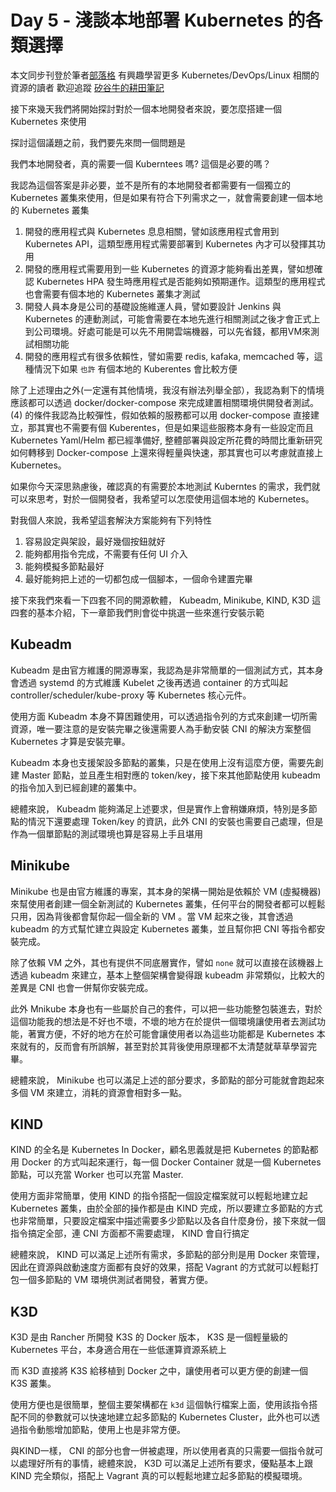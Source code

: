 Day 5 - 淺談本地部署 Kubernetes 的各類選擇
===============================

本文同步刊登於筆者[部落格](https://hwchiu.com)
有興趣學習更多 Kubernetes/DevOps/Linux 相關的資源的讀者
歡迎追蹤 [矽谷牛的耕田筆記](https://www.facebook.com/technologynoteniu)



接下來幾天我們將開始探討對於一個本地開發者來說，要怎麼搭建一個 Kubernetes 來使用

探討這個議題之前，我們要先來問一個問題是

我們本地開發者，真的需要一個 Kuberntees 嗎? 這個是必要的嗎？

我認為這個答案是非必要，並不是所有的本地開發者都需要有一個獨立的 Kubernetes 叢集來使用，但是如果有符合下列需求之一，就會需要創建一個本地的 Kubernetes 叢集

1. 開發的應用程式與 Kubernetes 息息相關，譬如該應用程式會用到 Kubernetes API，這類型應用程式需要部署到 Kubernetes 內才可以發揮其功用
2. 開發的應用程式需要用到一些 Kubernetes 的資源才能夠看出差異，譬如想確認 Kubernetes HPA 發生時應用程式是否能夠如預期運作。這類型的應用程式也會需要有個本地的 Kubernetes 叢集才測試
3. 開發人員本身是公司的基礎設施維運人員，譬如要設計 Jenkins 與 Kubernetes 的連動測試，可能會需要在本地先進行相關測試之後才會正式上到公司環境。好處可能是可以先不用開雲端機器，可以先省錢，都用VM來測試相關功能
4. 開發的應用程式有很多依賴性，譬如需要 redis, kafaka, memcached 等，這種情況下如果 `也許` 有個本地的 Kuberentes 會比較方便



除了上述理由之外(一定還有其他情境，我沒有辦法列舉全部），我認為剩下的情境應該都可以透過 docker/docker-compose 來完成建置相關環境供開發者測試。 (4) 的條件我認為比較彈性，假如依賴的服務都可以用 docker-compose 直接建立，那其實也不需要有個 Kuberentes，但是如果這些服務本身有一些設定而且 Kubernetes Yaml/Helm 都已經準備好, 整體部署與設定所花費的時間比重新研究如何轉移到 Docker-compose 上還來得輕量與快速，那其實也可以考慮就直接上 Kubernetes。

如果你今天深思熟慮後，確認真的有需要於本地測試 Kuberntes 的需求，我們就可以來思考，對於一個開發者，我希望可以怎麼使用這個本地的 Kubernetes。

對我個人來說，我希望這套解決方案能夠有下列特性

1. 容易設定與架設，最好幾個按鈕就好
2. 能夠都用指令完成，不需要有任何 UI 介入
3. 能夠模擬多節點最好
4. 最好能夠把上述的一切都包成一個腳本，一個命令建置完畢



接下來我們來看一下四套不同的開源軟體， Kubeadm, Minikube, KIND, K3D 這四套的基本介紹，下一章節我們則會從中挑選一些來進行安裝示範



## Kubeadm

Kubeadm 是由官方維護的開源專案，我認為是非常簡單的一個測試方式，其本身會透過 systemd 的方式維護 Kubelet 之後再透過 container 的方式叫起 controller/scheduler/kube-proxy 等 Kubernetes 核心元件。

使用方面 Kubeadm 本身不算困難使用，可以透過指令列的方式來創建一切所需資源，唯一要注意的是安裝完畢之後還需要人為手動安裝 CNI 的解決方案整個 Kubernetes 才算是安裝完畢。

Kubeadm 本身也支援架設多節點的叢集，只是在使用上沒有這麼方便，需要先創建 Master 節點，並且產生相對應的 token/key，接下來其他節點使用 kubeadm 的指令加入到已經創建的叢集中。

總體來說， Kubeadm 能夠滿足上述要求，但是實作上會稍嫌麻煩，特別是多節點的情況下還要處理 Token/key 的資訊，此外 CNI 的安裝也需要自己處理，但是作為一個單節點的測試環境也算是容易上手且堪用

## Minikube

Minikube 也是由官方維護的專案，其本身的架構一開始是依賴於 VM (虛擬機器) 來幫使用者創建一個全新測試的 Kubernetes 叢集，任何平台的開發者都可以輕鬆只用，因為背後都會幫你起一個全新的 VM 。當 VM 起來之後，其會透過 kubeadm 的方式幫忙建立與設定 Kubernetes 叢集，並且幫你把 CNI 等指令都安裝完成。

除了依賴 VM 之外，其也有提供不同底層實作，譬如 `none` 就可以直接在該機器上透過 kubeadm 來建立，基本上整個架構會變得跟 kubeadm 非常類似，比較大的差異是 CNI 也會一併幫你安裝完成。

此外 Mnikube 本身也有一些屬於自己的套件，可以把一些功能整包裝進去，對於這個功能我的想法是不好也不壞，不壞的地方在於提供一個環境讓使用者去測試功能，著實方便，不好的地方在於可能會讓使用者以為這些功能都是 Kubernetes 本來就有的，反而會有所誤解，甚至對於其背後使用原理都不太清楚就草草學習完畢。



總體來說， Minikube 也可以滿足上述的部分要求，多節點的部分可能就會跑起來多個 VM 來建立，消耗的資源會相對多一點。



## KIND

KIND 的全名是 Kubernetes In Docker，顧名思義就是把 Kubernetes 的節點都用 Docker 的方式叫起來運行，每一個 Docker Container 就是一個 Kubernetes 節點，可以充當 Worker 也可以充當 Master.

使用方面非常簡單，使用 KIND 的指令搭配一個設定檔案就可以輕鬆地建立起 Kubernetes 叢集，由於全部的操作都是由 KIND 完成，所以要建立多節點的方式也非常簡單，只要設定檔案中描述需要多少節點以及各自什麼身份，接下來就一個指令搞定全部，連 CNI 方面都不需要處理， KIND 會自行搞定



總體來說， KIND 可以滿足上述所有需求，多節點的部分則是用 Docker 來管理，因此在資源與啟動速度方面都有良好的效果，搭配 Vagrant 的方式就可以輕鬆打包一個多節點的 VM 環境供測試者開發，著實方便。

## K3D

K3D 是由 Rancher 所開發 K3S 的 Docker 版本， K3S 是一個輕量級的 Kubernetes 平台，本身適合用在一些低運算資源系統上

而 K3D 直接將 K3S 給移植到 Docker 之中，讓使用者可以更方便的創建一個 K3S 叢集。

使用方便也是很簡單，整個主要架構都在 `k3d` 這個執行檔案上面，使用該指令搭配不同的參數就可以快速地建立起多節點的 Kubernetes Cluster，此外也可以透過指令動態增加節點，使用上也是非常方便。

與KIND一樣， CNI 的部分也會一併被處理，所以使用者真的只需要一個指令就可以處理好所有的事情，總體來說， K3D 可以滿足上述所有要求，優點基本上跟 KIND 完全類似，搭配上 Vagrant 真的可以輕鬆地建立起多節點的模擬環境。




